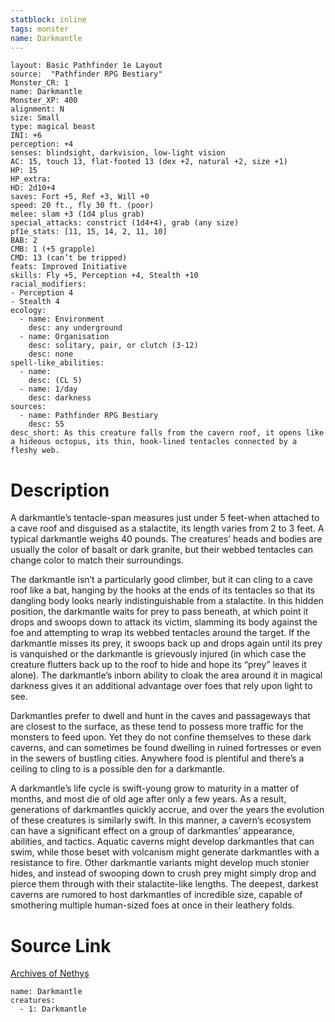 ```yaml
---
statblock: inline
tags: monster
name: Darkmantle
---
```

```statblock
layout: Basic Pathfinder 1e Layout
source:  "Pathfinder RPG Bestiary"
Monster_CR: 1
name: Darkmantle
Monster_XP: 400
alignment: N
size: Small
type: magical beast
INI: +6
perception: +4
senses: blindsight, darkvision, low-light vision
AC: 15, touch 13, flat-footed 13 (dex +2, natural +2, size +1)
HP: 15
HP_extra: 
HD: 2d10+4
saves: Fort +5, Ref +3, Will +0
speed: 20 ft., fly 30 ft. (poor)
melee: slam +3 (1d4 plus grab)
special_attacks: constrict (1d4+4), grab (any size)
pf1e_stats: [11, 15, 14, 2, 11, 10]
BAB: 2
CMB: 1 (+5 grapple)
CMD: 13 (can’t be tripped)
feats: Improved Initiative
skills: Fly +5, Perception +4, Stealth +10
racial_modifiers:
- Perception 4
- Stealth 4
ecology:
  - name: Environment
    desc: any underground
  - name: Organisation
    desc: solitary, pair, or clutch (3-12)
    desc: none
spell-like_abilities:
  - name:
    desc: (CL 5)
  - name: 1/day
    desc: darkness
sources:
  - name: Pathfinder RPG Bestiary
    desc: 55
desc_short: As this creature falls from the cavern roof, it opens like a hideous octopus, its thin, hook-lined tentacles connected by a fleshy web.
```
# Description
A darkmantle’s tentacle-span measures just under 5 feet-when attached to a cave roof and disguised as a stalactite, its length varies from 2 to 3 feet. A typical darkmantle weighs 40 pounds. The creatures’ heads and bodies are usually the color of basalt or dark granite, but their webbed tentacles can change color to match their surroundings.

The darkmantle isn’t a particularly good climber, but it can cling to a cave roof like a bat, hanging by the hooks at the ends of its tentacles so that its dangling body looks nearly indistinguishable from a stalactite. In this hidden position, the darkmantle waits for prey to pass beneath, at which point it drops and swoops down to attack its victim, slamming its body against the foe and attempting to wrap its webbed tentacles around the target. If the darkmantle misses its prey, it swoops back up and drops again until its prey is vanquished or the darkmantle is grievously injured (in which case the creature flutters back up to the roof to hide and hope its “prey” leaves it alone). The darkmantle’s inborn ability to cloak the area around it in magical darkness gives it an additional advantage over foes that rely upon light to see.

Darkmantles prefer to dwell and hunt in the caves and passageways that are closest to the surface, as these tend to possess more traffic for the monsters to feed upon. Yet they do not confine themselves to these dark caverns, and can sometimes be found dwelling in ruined fortresses or even in the sewers of bustling cities. Anywhere food is plentiful and there’s a ceiling to cling to is a possible den for a darkmantle.

A darkmantle’s life cycle is swift-young grow to maturity in a matter of months, and most die of old age after only a few years. As a result, generations of darkmantles quickly accrue, and over the years the evolution of these creatures is similarly swift. In this manner, a cavern’s ecosystem can have a significant effect on a group of darkmantles’ appearance, abilities, and tactics. Aquatic caverns might develop darkmantles that can swim, while those beset with volcanism might generate darkmantles with a resistance to fire. Other darkmantle variants might develop much stonier hides, and instead of swooping down to crush prey might simply drop and pierce them through with their stalactite-like lengths. The deepest, darkest caverns are rumored to host darkmantles of incredible size, capable of smothering multiple human-sized foes at once in their leathery folds.
# Source Link
[Archives of Nethys](https://aonprd.com/MonsterDisplay.aspx?ItemName=Darkmantle)
```encounter-table
name: Darkmantle
creatures:
  - 1: Darkmantle
```
